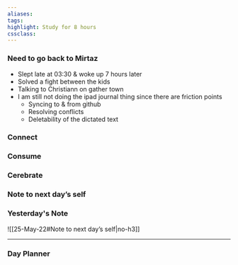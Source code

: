 ```yaml
---
aliases:  
tags:
highlight: Study for 8 hours
cssclass:
---
```


### Need to go back to Mirtaz
- Slept late at 03:30 & woke up 7 hours later 
- Solved a fight between the kids
- Talking to Christiann on gather town
- I am still not doing the ipad journal thing since there are friction points
	- Syncing to & from github
	- Resolving conflicts
	- Deletability of the dictated text
### Connect 
### Consume
### Cerebrate
### Note to next day’s self
### Yesterday's Note
 ![[25-May-22#Note to next day’s self|no-h3]]

--- 
### Day Planner

